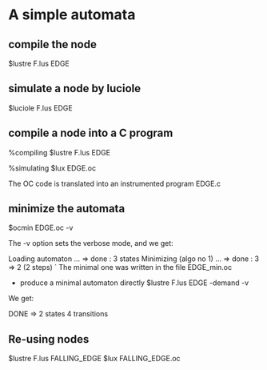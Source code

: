 # A simple automata

## compile the node

$lustre F.lus EDGE

## simulate a node by luciole

$luciole F.lus EDGE

## compile a node into a C program

%compiling
$lustre F.lus EDGE

%simulating
$lux EDGE.oc

The OC code is translated into an instrumented program EDGE.c

## minimize the automata

$ocmin EDGE.oc -v

The -v option sets the verbose mode, and we get:

Loading automaton ...
=> done : 3 states
Minimizing (algo no 1) ...
=> done : 3 => 2  (2 steps)
`
The minimal one was written in the file EDGE\_min.oc

* produce a minimal automaton directly
$lustre F.lus EDGE -demand -v

We get:

DONE =>     2 states     4 transitions

## Re-using nodes

$lustre F.lus FALLING_EDGE
$lux FALLING_EDGE.oc









